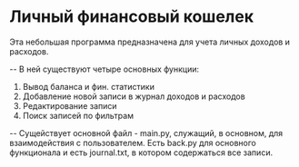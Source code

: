 # Личный финансовый кошелек
Эта небольшая программа предназначена для учета личных доходов и расходов.

-- В ней существуют четыре основных функции:
1. Вывод баланса и фин. статистики
2. Добавление новой записи в журнал доходов и расходов
3. Редактирование записи
4. Поиск записей по фильтрам

-- Сущействует основной файл - main.py, служащий, в основном, для взаимодействия с пользователем. Есть back.py для основного функционала и есть journal.txt, в котором содержаться все записи.
